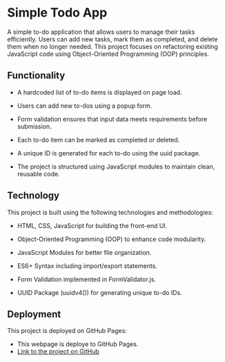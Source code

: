 # Simple Todo App

A simple to-do application that allows users to manage their tasks efficiently. Users can add new tasks, mark them as completed, and delete them when no longer needed. This project focuses on refactoring existing JavaScript code using Object-Oriented Programming (OOP) principles.

## Functionality

- A hardcoded list of to-do items is displayed on page load.

- Users can add new to-dos using a popup form.

- Form validation ensures that input data meets requirements before submission.

- Each to-do item can be marked as completed or deleted.

- A unique ID is generated for each to-do using the uuid package.

- The project is structured using JavaScript modules to maintain clean, reusable code.

## Technology

This project is built using the following technologies and methodologies:

- HTML, CSS, JavaScript for building the front-end UI.

- Object-Oriented Programming (OOP) to enhance code modularity.

- JavaScript Modules for better file organization.

- ES6+ Syntax including import/export statements.

- Form Validation implemented in FormValidator.js.

- UUID Package (uuidv4()) for generating unique to-do IDs.

## Deployment

This project is deployed on GitHub Pages:

- This webpage is deploye to GitHub Pages.
- [Link to the project on GitHub](https://alaarajab.github.io/se_project_todo-app/)
